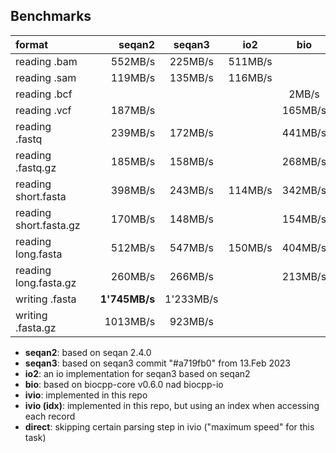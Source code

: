 ## Benchmarks

|        format           | |  seqan2 |  seqan3 | io2     | bio     | ivio          | ivio (idx) | direct         |
|:------------------------|-|--------:|:-------:|:-------:|:-------:|:-------------:|:----------:|:--------------:|
| reading .bam            | | 552MB/s | 225MB/s | 511MB/s |         |   **707MB/s** |            |                |
| reading .sam            | | 119MB/s | 135MB/s | 116MB/s |         |   **482MB/s** |            |                |
| reading .bcf            | |         |         |         |   2MB/s |    **12MB/s** |            |                |
| reading .vcf            | | 187MB/s |         |         | 165MB/s |   **401MB/s** |            |                |
| reading .fastq          | | 239MB/s | 172MB/s |         | 441MB/s |   **887MB/s** |            |                |
| reading .fastq.gz       | | 185MB/s | 158MB/s |         | 268MB/s |   **329MB/s** |            |                |
| reading short.fasta     | | 398MB/s | 243MB/s | 114MB/s | 342MB/s |   **888MB/s** |   876MB/s  |___1'294MB/s___ |
| reading short.fasta.gz  | | 170MB/s | 148MB/s |         | 154MB/s |   **182MB/s** |            |                |
| reading long.fasta      | | 512MB/s | 547MB/s | 150MB/s | 404MB/s | **1'228MB/s** | 1'264MB/s  |___1'470MB/s___ |
| reading long.fasta.gz   | | 260MB/s | 266MB/s |         | 213MB/s |   **301MB/s** |            |                |
| writing .fasta          | |**1'745MB/s**| 1'233MB/s|    |         |   1'377MB/s   |            |                |
| writing .fasta.gz       | |1013MB/s | 923MB/s |         |         | **1'257MB/s** |            |                |

* **seqan2**: based on seqan 2.4.0
* **seqan3**: based on seqan3 commit "#a719fb0" from 13.Feb 2023
* **io2**: an io implementation for seqan3 based on seqan2
* **bio**: based on biocpp-core v0.6.0 nad biocpp-io
* **ivio**: implemented in this repo
* **ivio (idx)**: implemented in this repo, but using an index when accessing each record
* **direct**: skipping certain parsing step in ivio ("maximum speed" for this task)
